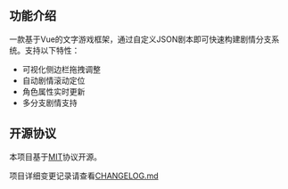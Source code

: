 ## 功能介绍

一款基于Vue的文字游戏框架，通过自定义JSON剧本即可快速构建剧情分支系统。支持以下特性：
- 可视化侧边栏拖拽调整
- 自动剧情滚动定位
- 角色属性实时更新
- 多分支剧情支持

## 开源协议

本项目基于[MIT](https://zh.wikipedia.org/wiki/MIT許可證)协议开源。

项目详细变更记录请查看[CHANGELOG.md](./CHANGELOG.md)

